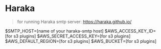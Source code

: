 # Haraka
> for running Haraka smtp server: https://haraka.github.io/

$SMTP_HOST=[name of your haraka-smtp host]
$AWS_ACCESS_KEY_ID=[for s3 plugins]
$AWS_SECRET_ACCESS_KEY=[for s3 plugins]
$AWS_DEFAULT_REGION=[for s3 plugins]
$AWS_BUCKET=[for s3 plugins]
